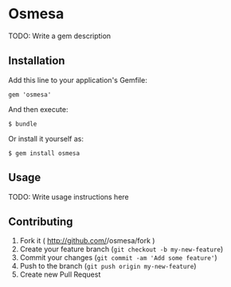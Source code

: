 # Osmesa

TODO: Write a gem description

## Installation

Add this line to your application's Gemfile:

    gem 'osmesa'

And then execute:

    $ bundle

Or install it yourself as:

    $ gem install osmesa

## Usage

TODO: Write usage instructions here

## Contributing

1. Fork it ( http://github.com/<my-github-username>/osmesa/fork )
2. Create your feature branch (`git checkout -b my-new-feature`)
3. Commit your changes (`git commit -am 'Add some feature'`)
4. Push to the branch (`git push origin my-new-feature`)
5. Create new Pull Request
